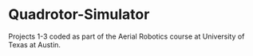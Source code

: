 # Quadrotor-Simulator
Projects 1-3 coded as part of the Aerial Robotics course at University of Texas at Austin.
